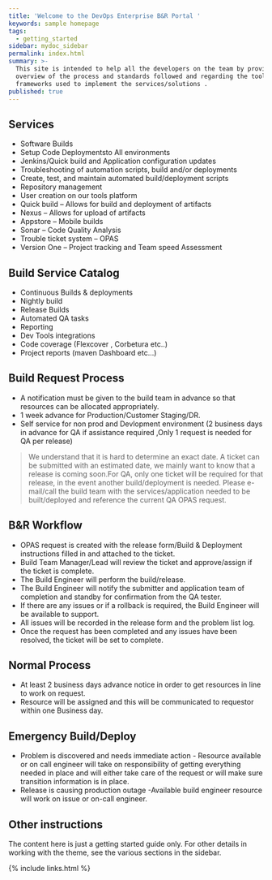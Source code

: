 ```yaml
---
title: 'Welcome to the DevOps Enterprise B&R Portal '
keywords: sample homepage
tags:
  - getting_started
sidebar: mydoc_sidebar
permalink: index.html
summary: >-
  This site is intended to help all the developers on the team by providing  an
  overview of the process and standards followed and regarding the tools and
  frameworks used to implement the services/solutions . 
published: true
---
```



## Services

- Software Builds
- Setup Code Deploymentsto All environments
- Jenkins/Quick build and Application configuration updates
- Troubleshooting of automation scripts, build and/or deployments
- Create, test, and maintain automated build/deployment scripts
- Repository management
- User creation on our tools platform
- Quick build – Allows for build and deployment of artifacts
- Nexus – Allows for upload of artifacts
- Appstore – Mobile builds
- Sonar – Code Quality Analysis
- Trouble ticket system – OPAS
- Version One – Project tracking and Team speed Assessment

## Build Service Catalog
- Continuous Builds & deployments
- Nightly build
- Release Builds
- Automated QA tasks
- Reporting
- Dev Tools integrations
- Code coverage (Flexcover , Corbetura etc..)
- Project reports (maven Dashboard etc...)

## Build Request Process

- A notification must be given to the build team in advance so that resources can be allocated appropriately.
- 1 week advance for Production/Customer Staging/DR.
- Self service for non prod and Devlopment environment (2 business days in advance for QA if assistance required ,Only 1 request is needed for QA per release)

> We understand that it is hard to determine an exact date.  A ticket can be submitted with an estimated date, we mainly want to know that a release is coming soon.For QA, only one ticket will be required for that release, in the event another build/deployment is needed.  Please e-mail/call the build team with the services/application needed to be built/deployed and reference the current QA OPAS request.

## B&R Workflow
- OPAS request is created with the release form/Build & Deployment instructions filled in and attached to the ticket.
- Build Team Manager/Lead will review the ticket and approve/assign  if the ticket is complete.
- The Build Engineer will perform the build/release.
- The Build Engineer will notify the submitter and application team of completion and standby for confirmation from the QA tester.
- If there are any issues or if a rollback is required, the Build Engineer will be available to support.
- All issues will be recorded in the release form and the problem list log.
- Once the request has been completed and any issues have been resolved, the ticket will be set to complete.

## Normal Process
 - At least 2 business days advance notice in order to get resources in line to work on request.
 - Resource will be assigned and this will be communicated to requestor within one Business day.
 
## Emergency Build/Deploy
 - Problem is discovered and needs immediate action - Resource available or on call engineer will take on responsibility of getting everything needed in place and will either take care of the request or will make sure transition information is in place.
 - Release is causing production outage -Available build engineer resource will work on issue or on-call engineer.

## Other instructions

The content here is just a getting started guide only. For other details in working with the theme, see the various sections in the sidebar.

{% include links.html %}
